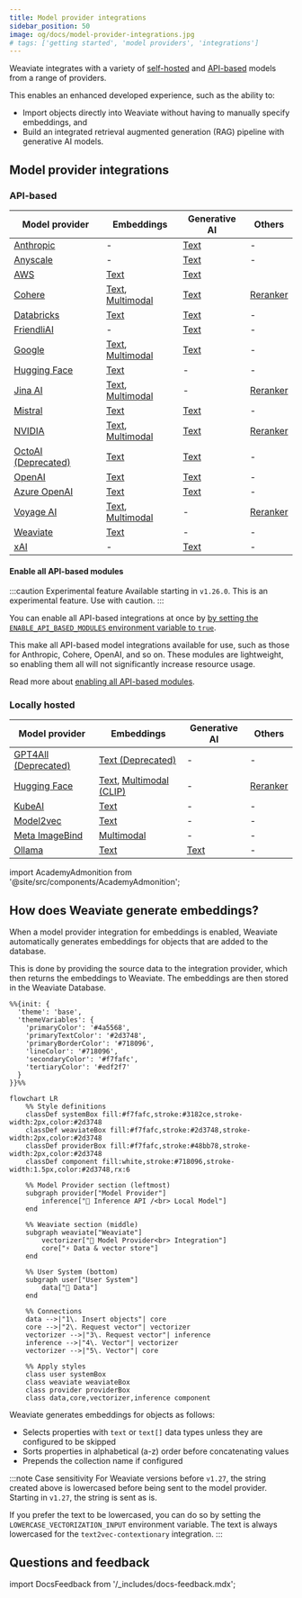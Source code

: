 ```yaml
---
title: Model provider integrations
sidebar_position: 50
image: og/docs/model-provider-integrations.jpg
# tags: ['getting started', 'model providers', 'integrations']
---
```


Weaviate integrates with a variety of [self-hosted](#locally-hosted) and [API-based](#api-based) models from a range of providers.

This enables an enhanced developed experience, such as the ability to:

- Import objects directly into Weaviate without having to manually specify embeddings, and
- Build an integrated retrieval augmented generation (RAG) pipeline with generative AI models.

## Model provider integrations

### API-based

| Model provider                           | Embeddings                                                                          | Generative AI                        | Others                             |
| ---------------------------------------- | ----------------------------------------------------------------------------------- | ------------------------------------ | ---------------------------------- |
| [Anthropic](./anthropic/index.md)        | -                                                                                   | [Text](./anthropic/generative.md)    | -                                  |
| [Anyscale](./anyscale/index.md)          | -                                                                                   | [Text](./anyscale/generative.md)     | -                                  |
| [AWS](./aws/index.md)                    | [Text](./aws/embeddings.md)                                                         | [Text](./aws/generative.md)          |
| [Cohere](./cohere/index.md)              | [Text](./cohere/embeddings.md), [Multimodal](./cohere/embeddings-multimodal.md)     | [Text](./cohere/generative.md)       | [Reranker](./cohere/reranker.md)   |
| [Databricks](./databricks/index.md)      | [Text](./databricks/embeddings.md)                                                  | [Text](./databricks/generative.md)   | -                                  |
| [FriendliAI](./friendliai/index.md)      | -                                                                                   | [Text](./friendliai/generative.md)   | -                                  |
| [Google](./google/index.md)              | [Text](./google/embeddings.md), [Multimodal](./google/embeddings-multimodal.md)     | [Text](./google/generative.md)       | -                                  |
| [Hugging Face](./huggingface/index.md)   | [Text](./huggingface/embeddings.md)                                                 | -                                    | -                                  |
| [Jina AI](./jinaai/index.md)             | [Text](./jinaai/embeddings.md), [Multimodal](./jinaai/embeddings-multimodal.md)     | -                                    | [Reranker](./jinaai/reranker.md)   |
| [Mistral](./mistral/index.md)            | [Text](./mistral/embeddings.md)                                                     | [Text](./mistral/generative.md)      | -                                  |
| [NVIDIA](./nvidia/index.md)              | [Text](./nvidia/embeddings.md), [Multimodal](./nvidia/embeddings-multimodal.md)     | [Text](./nvidia/generative.md)       | [Reranker](./nvidia/reranker.md)   |
| [OctoAI (Deprecated)](./octoai/index.md) | [Text](./octoai/embeddings.md)                                                      | [Text](./octoai/generative.md)       | -                                  |
| [OpenAI](./openai/index.md)              | [Text](./openai/embeddings.md)                                                      | [Text](./openai/generative.md)       | -                                  |
| [Azure OpenAI](./openai-azure/index.md)  | [Text](./openai-azure/embeddings.md)                                                | [Text](./openai-azure/generative.md) | -                                  |
| [Voyage AI](./voyageai/index.md)         | [Text](./voyageai/embeddings.md), [Multimodal](./voyageai/embeddings-multimodal.md) | -                                    | [Reranker](./voyageai/reranker.md) |
| [Weaviate](./weaviate/index.md)          | [Text](./weaviate/embeddings.md)                                                    | -                                    | -                                  |
| [xAI](./xai/index.md)                    | -                                                                                   | [Text](./xai/generative.md)          | -                                  |

#### Enable all API-based modules

:::caution Experimental feature
Available starting in `v1.26.0`. This is an experimental feature. Use with caution.
:::

You can enable all API-based integrations at once by [by setting the `ENABLE_API_BASED_MODULES` environment variable to `true`](../configuration/modules.md#enable-all-api-based-modules).

This make all API-based model integrations available for use, such as those for Anthropic, Cohere, OpenAI, and so on. These modules are lightweight, so enabling them all will not significantly increase resource usage.

Read more about [enabling all API-based modules](../configuration/modules.md#enable-all-api-based-modules).

### Locally hosted

| Model provider                             | Embeddings                                                                                         | Generative AI                  | Others                                 |
| ------------------------------------------ | -------------------------------------------------------------------------------------------------- | ------------------------------ | -------------------------------------- |
| [GPT4All (Deprecated)](./gpt4all/index.md) | [Text (Deprecated)](./gpt4all/embeddings.md)                                                       | -                              | -                                      |
| [Hugging Face](./transformers/index.md)    | [Text](./transformers/embeddings.md), [Multimodal (CLIP)](./transformers/embeddings-multimodal.md) | -                              | [Reranker](./transformers/reranker.md) |
| [KubeAI](./kubeai/index.md)                | [Text](./kubeai/embeddings.md)                                                                     | -                              | -                                      |
| [Model2vec](./model2vec/index.md)          | [Text](./model2vec/embeddings.md)                                                                  | -                              | -                                      |
| [Meta ImageBind](./imagebind/index.md)     | [Multimodal](./imagebind/embeddings-multimodal.md)                                                 | -                              | -                                      |
| [Ollama](./ollama/index.md)                | [Text](./ollama/embeddings.md)                                                                     | [Text](./ollama/generative.md) | -                                      |

import AcademyAdmonition from '@site/src/components/AcademyAdmonition';

<AcademyAdmonition 
  courseId="ai-models-deep-dive"
/>

## How does Weaviate generate embeddings?

When a model provider integration for embeddings is enabled, Weaviate automatically generates embeddings for objects that are added to the database.

This is done by providing the source data to the integration provider, which then returns the embeddings to Weaviate. The embeddings are then stored in the Weaviate Database.

```mermaid
%%{init: {
  'theme': 'base',
  'themeVariables': {
    'primaryColor': '#4a5568',
    'primaryTextColor': '#2d3748',
    'primaryBorderColor': '#718096',
    'lineColor': '#718096',
    'secondaryColor': '#f7fafc',
    'tertiaryColor': '#edf2f7'
  }
}}%%

flowchart LR
    %% Style definitions
    classDef systemBox fill:#f7fafc,stroke:#3182ce,stroke-width:2px,color:#2d3748
    classDef weaviateBox fill:#f7fafc,stroke:#2d3748,stroke-width:2px,color:#2d3748
    classDef providerBox fill:#f7fafc,stroke:#48bb78,stroke-width:2px,color:#2d3748
    classDef component fill:white,stroke:#718096,stroke-width:1.5px,color:#2d3748,rx:6

    %% Model Provider section (leftmost)
    subgraph provider["Model Provider"]
        inference["🤖 Inference API /<br> Local Model"]
    end

    %% Weaviate section (middle)
    subgraph weaviate["Weaviate"]
        vectorizer["🔌 Model Provider<br> Integration"]
        core["⚡️ Data & vector store"]
    end

    %% User System (bottom)
    subgraph user["User System"]
        data["📄 Data"]
    end

    %% Connections
    data -->|"1\. Insert objects"| core
    core -->|"2\. Request vector"| vectorizer
    vectorizer -->|"3\. Request vector"| inference
    inference -->|"4\. Vector"| vectorizer
    vectorizer -->|"5\. Vector"| core

    %% Apply styles
    class user systemBox
    class weaviate weaviateBox
    class provider providerBox
    class data,core,vectorizer,inference component
```

Weaviate generates embeddings for objects as follows:

- Selects properties with `text` or `text[]` data types unless they are configured to be skipped
- Sorts properties in alphabetical (a-z) order before concatenating values
- Prepends the collection name if configured

:::note Case sensitivity
For Weaviate versions before `v1.27`, the string created above is lowercased before being sent to the model provider. Starting in `v1.27`, the string is sent as is.

If you prefer the text to be lowercased, you can do so by setting the `LOWERCASE_VECTORIZATION_INPUT` environment variable.
The text is always lowercased for the `text2vec-contextionary` integration.
:::

## Questions and feedback

import DocsFeedback from '/\_includes/docs-feedback.mdx';

<DocsFeedback/>
